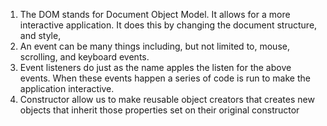 1. The DOM stands for Document Object Model. It allows for a more interactive application. It does this by changing the document structure, and style,
2. An event can be many things including, but not limited to, mouse, scrolling, and keyboard events.
3. Event listeners do just as the name apples the listen for the above events. When these events happen a series of code is run to make the application interactive.
4. Constructor allow us to make reusable object creators that creates new objects that inherit those properties set on their original constructor 